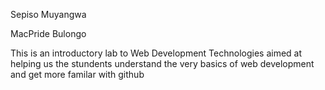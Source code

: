 Sepiso Muyangwa

MacPride Bulongo

This is an introductory lab to Web Development Technologies aimed at helping us the stundents understand the very basics of web development and get more familar with github 
